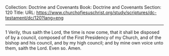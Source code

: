 Collection: Doctrine and Covenants
Book: Doctrine and Covenants
Section: 120
Title: 
URL: https://www.churchofjesuschrist.org/study/scriptures/dc-testament/dc/120?lang=eng

---

1 Verily, thus saith the Lord, the time is now come, that it shall be disposed of by a council, composed of the First Presidency of my Church, and of the bishop and his council, and by my high council; and by mine own voice unto them, saith the Lord. Even so. Amen.
